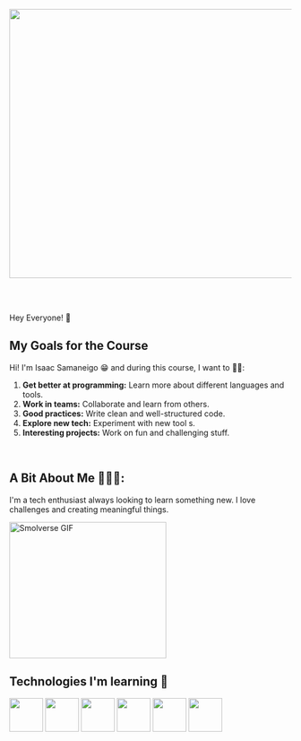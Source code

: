 <p align="start">
  <img src="https://media.giphy.com/media/YbXLZ6dymH758xSEbM/giphy.gif" width="680" height="480">
</p>
<br><br>

 Hey Everyone! 🫡

## My Goals for the Course 

Hi! I'm Isaac Samaneigo 😁 and during this course, I want to 😶‍🌫️:

1. **Get better at programming:** Learn more about different languages and tools.
2. **Work in teams:** Collaborate and learn from others.
3. **Good practices:** Write clean and well-structured code.
4. **Explore new tech:** Experiment with new tool s.
5. **Interesting projects:** Work on fun and challenging stuff.

<br>

## A Bit About Me 🧑🏻‍💻: 

I'm a tech enthusiast always looking to learn something new. I love challenges and creating meaningful things.
<p align="start">
  <img src="https://media.giphy.com/media/JqmupuTVZYaQX5s094/giphy.gif" width="280" height="243" alt="Smolverse GIF">
</p>


## Technologies I'm learning 🤯

<img src="https://user-images.githubusercontent.com/104814319/206405426-1394a156-af88-4aa1-9591-2e022768ab82.png" width=60> <img src="https://user-images.githubusercontent.com/104814319/206405461-b47ad80e-0fe5-4c05-ac29-8840d935a274.png" width=60> <img src="https://user-images.githubusercontent.com/104814319/206405476-90502610-2828-4a73-9e4b-c41d116749cc.png" width=60> <img src="https://img.icons8.com/?size=100&id=hsPbhkOH4FMe&format=png&color=000000" width=60> <img src="https://img.icons8.com/?size=100&id=NfbyHexzVEDk&format=png&color=000000" width=60> <img src="https://img.icons8.com/?size=100&id=kg46nzoJrmTR&format=png&color=000000" width=60>
